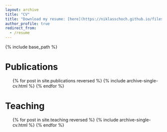 ```yaml
---
layout: archive
title: "CV"
title: "Download my resume: [here](https://niklasschoch.github.io/files/CV_Niklas_Schoch.pdf)"
author_profile: true
redirect_from:
  - /resume
---
```


{% include base_path %}

Publications
======
  <ul>{% for post in site.publications reversed %}
    {% include archive-single-cv.html %}
  {% endfor %}</ul>
  
Teaching
======
  <ul>{% for post in site.teaching reversed %}
    {% include archive-single-cv.html %}
  {% endfor %}</ul>

